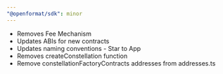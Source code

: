 ```yaml
---
"@openformat/sdk": minor
---
```


- Removes Fee Mechanism
- Updates ABIs for new contracts
- Updates naming conventions - Star to App
- Removes createConstellation function
- Remove constellationFactoryContracts addresses from addresses.ts
